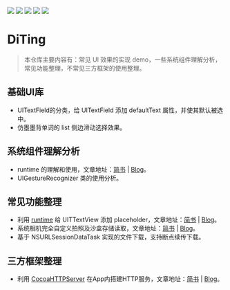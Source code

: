 [![](https://img.shields.io/badge/Author-Sherlock-brightgreen.svg)](http://zynll.com)
![](https://img.shields.io/badge/platform-iOS-red.svg)
![](https://img.shields.io/badge/language-Objective--C-orange.svg)
![](https://img.shields.io/badge/license-Apache%20License%202.0-brightgreen.svg)
[![](https://img.shields.io/badge/简书-Gavin-red.svg)](https://www.jianshu.com/u/8ee283b782bd)
# DiTing
> 本仓库主要内容有：常见 UI 效果的实现 demo，一些系统组件理解分析，常见功能整理，不常见三方框架的使用整理。

## 基础UI库
* UITextField的分类，给 UITextField 添加 defaultText 属性，并使其默认被选中。
* 仿墨墨背单词的 list 侧边滑动选择效果。

## 系统组件理解分析
* runtime 的理解和使用，文章地址：[简书](https://www.jianshu.com/p/a23f0b30baf6) | [Blog](http://zynll.com/2018/06/08/runtime的理解/)。
* UIGestureRecognizer 类的使用分析。

## 常见功能整理
* 利用 [runtime](https://developer.apple.com/documentation/objectivec/objective_c_runtime#//apple_ref/doc/uid/TP40001418-CH1g-126286) 给 UITTextView 添加 placeholder，文章地址：[简书](https://www.jianshu.com/p/5d87f3e32108) | [Blog](http://zynll.com/2018/06/14/runtime的理解二/)。
* 系统相机完全自定义拍照及沙盒存储读取，文章地址：[简书](https://www.jianshu.com/p/67058679efce) | [Blog](http://zynll.com/2018/06/07/App内搭建HTTP服务/)。
* 基于 NSURLSessionDataTask 实现的文件下载，支持断点续传下载。

## 三方框架整理
* 利用 [CocoaHTTPServer](https://github.com/robbiehanson/CocoaHTTPServer) 在App内搭建HTTP服务，文章地址：[简书](https://www.jianshu.com/p/67058679efce) | [Blog](http://zynll.com/2018/06/07/App内搭建HTTP服务/)。


